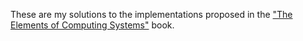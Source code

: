 These are my solutions to the implementations proposed in the ["The Elements of Computing Systems"](https://mitpress.mit.edu/books/elements-computing-systems) book.
